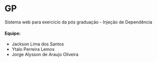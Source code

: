 # GP

Sistema web para exercicío da pós graduação - Injeção de Dependência
#### Equipe:
  * Jackson Lima dos Santos
  * Ytalo Perreira Lemos
  * Jorge Alysson de Araujo Oliveira

